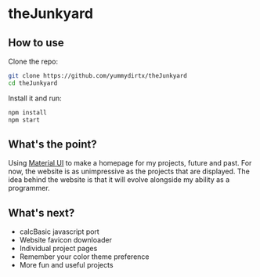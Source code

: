 # theJunkyard

## How to use

Clone the repo:

<!-- #default-branch-switch -->

```bash
git clone https://github.com/yummydirtx/theJunkyard
cd theJunkyard
```

Install it and run:

```bash
npm install
npm start
```

## What's the point?

<!-- #default-branch-switch -->

Using [Material UI](https://mui.com/material-ui/) to make a homepage for my projects, future and past. For now, the website is as unimpressive as the projects that are displayed. The idea behind the website is that it will evolve alongside my ability as a programmer.

## What's next?

<!-- #default-branch-switch -->

<ul>
<li>calcBasic javascript port</li>
<li>Website favicon downloader</li>
<li>Individual project pages</li>
<li>Remember your color theme preference</li>
<li>More fun and useful projects</li>
</ul>
